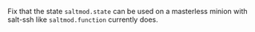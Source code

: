 Fix that the state `saltmod.state` can be used on a masterless minion with salt-ssh like `saltmod.function` currently does.
